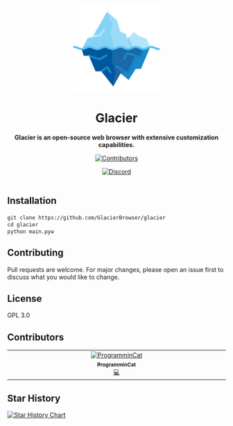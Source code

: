 <div align="center">
  <img src="images/icon.png" alt="Logo" height="200">
  <h1>Glacier</h1>
  <p><b>Glacier is an open-source web browser with extensive customization capabilities.</b></p>
  <p><a href="#contributors"><img src="https://img.shields.io/github/contributors-anon/GlacierBrowser/glacier?style=for-the-badge" alt="Contributors"><a><p>
  <a href="https://discord.gg/sfw3Uy2VZM" target="_blank"><img alt="Discord" src="https://img.shields.io/discord/1265361594154483873?style=for-the-badge&label=Discord"></a>
  <!--
  <a href="Our website once we get one">Website.</a>
  -->
  <br><br>
</div>

## Installation

    git clone https://github.com/GlacierBrowser/glacier
    cd glacier
    python main.pyw

## Contributing

Pull requests are welcome. For major changes, please open an issue first
to discuss what you would like to change.

## License

GPL 3.0

## Contributors

<!-- ALL-CONTRIBUTORS-LIST:START - Do not remove or modify this section -->
<!-- prettier-ignore-start -->
<!-- markdownlint-disable -->
<table>
  <tbody>
    <tr>
      <td align="center" valign="top" width="14.28%"><a href="https://github.com/ProgramminCat"><img src="https://avatars.githubusercontent.com/u/72707293?v=4?s=100" width="100px;" alt="ProgramminCat"/><br /><sub><b>ProgramminCat</b></sub></a><br /><a href="#code-ProgramminCat" title="Code">💻</a></td>
    </tr>
  </tbody>
</table>

<!-- markdownlint-restore -->
<!-- prettier-ignore-end -->

<!-- ALL-CONTRIBUTORS-LIST:END -->

## Star History

[![Star History Chart](https://api.star-history.com/svg?repos=GlacierBrowser/glacier&type=Date)](https://star-history.com/#GlacierBrowser/glacier&Date)
